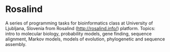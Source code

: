 # Rosalind
A series of programming tasks for bioinformatics class at University of Ljubljana, Slovenia from Rosalind (http://rosalind.info/) platform. Topics: intro to molecular biology, probability models, gene finding, sequence alignment, Markov models, models of evolution, phylogenetic and sequence assembly.
